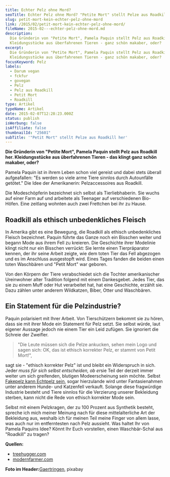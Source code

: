 ```yaml
---
title: Echter Pelz ohne Mord?
seoTitle: Echter Pelz ohne Mord? "Petite Mort" stellt Pelze aus Roadkill her
slug: petit-mort-kein-echter-pelz-ohne-mord
link: /2015/02/petit-mort-kein-echter-pelz-ohne-mord/
fileName: 2015-02---echter-pelz-ohne-mord.md
description:
  Die Gründerin von "Petite Mort", Pamela Paquin stellt Pelz aus Roadkill her.
  Kleidungsstücke aus überfahrenen Tieren - ganz schön makaber, oder?
excerpt:
  Die Gründerin von "Petite Mort", Pamela Paquin stellt Pelz aus Roadkill her.
  Kleidungsstücke aus überfahrenen Tieren - ganz schön makaber, oder?
focusKeyword: Pelz
labels:
  - Darum vegan
  - fckfur
  - govegan
  - Pelz
  - Pelz aus Roadkill
  - Petit Mort
  - Roadkill
type: Artikel
typeName: Artikel
date: 2015-02-07T12:28:23.000Z
status: publish
isWerbung: false
isAffiliate: false
thumbnailId: "25601"
subTitle: '"Petit Mort" stellt Pelze aus Roadkill her'
---
```


<strong>Die Gründerin von "Petite Mort", Pamela Paquin stellt Pelz aus Roadkill
her. Kleidungsstücke aus überfahrenen Tieren - das klingt ganz schön makaber,
oder?</strong>

Pamela Paquin ist in ihrem Leben schon viel gereist und dabei stets überall
aufgeafallen: "Es werden so viele arme Tiere sinnlos durch Autounfälle getötet."
Die Idee der Amerikanerin: Pelzaccessoires aus Roadkill.

Die Modeschöpferin bezeichnet sich selbst als Tierliebhaberin. Sie wuchs auf
einer Farm auf und arbeitete als Teenager auf verschiedenen Bio-Höfen. Eine
zeitlang wohnten auch zwei Frettchen bei ihr zu Hause.

## Roadkill als ethisch unbedenkliches Fleisch

In Amerika gibt es eine Bewegung, die Roadkill als ethisch unbedenkliches
Fleisch bezeichnet. Paquin führte das Ganze noch ein Bisschen weiter und begann
Mode aus ihrem Fell zu kreieren. Die Geschichte ihrer Modelinie klingt nicht nur
ein Bisschen verrückt: Sie lernte einen Tierpräparator kennen, der ihr seine
Arbeit zeigte, wie dem toten Tier das Fell abgezogen und es im Anschluss
ausgestopft wird. Eines Tages fanden die beiden einen toten Waschbären und
"Petit Mort" war geboren.

Von den Körpern der Tiere verabschiedet sich die Tochter amerikanischer
Ureinwohner alter Tradition folgend mit einem Dankesgebet. Jedes Tier, das sie
zu einem Muff oder Hut verarbeitet hat, hat eine Geschichte, erzählt sie. Dazu
zählen unter anderem Wildkatzen, Biber, Otter und Waschbären.

## Ein Statement für die Pelzindustrie?

Paquin polarisiert mit Ihrer Arbeit. Von Tierschützern bekommt sie zu hören,
dass sie mit ihrer Mode ein Statement für Pelz setzt. Sie selbst würde, laut
eigener Aussage jedoch nie einem Tier ein Leid zufügen. Sie ignoriert die
Schreie der Zweifler.

<blockquote>"Die Leute müssen sich die Pelze ankucken, sehen mein Logo und sagen sich: OK, das ist ethisch korrekter Pelz, er stammt von Petit Mort!",</blockquote>

sagt sie - "ethisch korrekter Pelz" ist und bleibt ein Widerspruch in sich.
Jede<em>r muss für sich selbst entscheiden, ob er</em>sie Teil der derzeit immer
weiter um sich greifenden, blutigen Modeerscheinung sein möchte. Selbst
<a href="http://cardamonchai.com/2014/11/fakepelz-echtpelz/">Fakepelz kann
Echtpelz sein</a>, sogar hierzulande wird unter Fantasienahmen unter anderem
Hunde- und Katzenfell verkauft. Solange diese fragwürdige Industrie besteht und
Tiere sinnlos für die Verzierung unserer Bekleidung sterben, kann nicht die Rede
von ethisch korrekter Mode sein.

Selbst mit einem Pelzkragen, der zu 100 Prozent aus Synthetik besteht, spreche
ich mich meiner Meinung nach für diese mittelalterliche Art der Bekleidung aus,
weshalb ich für meinen Teil meine Finger von allem lasse, was auch nur im
entferntesten nach Pelz aussieht. Was haltet Ihr von Pamela Paquins Idee? Könnt
Ihr Euch vorstellen, einen Waschbär-Schal aus "Roadkill" zu tragen?

<strong>Quellen:</strong><ul><li><a href="https://www.treehugger.com/sustainable-fashion/petite-mort-ethical-fur-roadkill-pamela-paquin.html" target="_blank" rel="noopener nofollow">treehugger.com</a></li><li><a href="https://modernfarmer.com/2014/12/one-woman-revolutionizing-fur-industry-using-roadkill/" target="_blank" rel="noopener nofollow">modernfarmer.com</a></li></ul><strong>Foto
im
Header:</strong><a href="https://pixabay.com/de/users/gaertringen-168960/" target="_blank" rel="noopener nofollow">Gaertringen</a>,
pixabay
